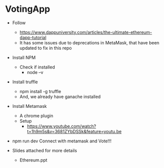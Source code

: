 # VotingApp

* Follow 
  * https://www.dappuniversity.com/articles/the-ultimate-ethereum-dapp-tutorial
  * It has some issues due to deprecations in MetaMask, that have been updated to fix in this repo

* Install NPM
  * Check if installed
    * node –v

* Install truffle
  * npm install -g truffle
  * And, we already have ganache installed

* Install Metamask
  * A chrome plugin
  * Setup
    * https://www.youtube.com/watch?t=1h9m5s&v=3681ZYbDSSk&feature=youtu.be

* npm run dev
  Connect with metamask and Vote!!!

* Slides attached for more details
  * Ethereum.ppt


